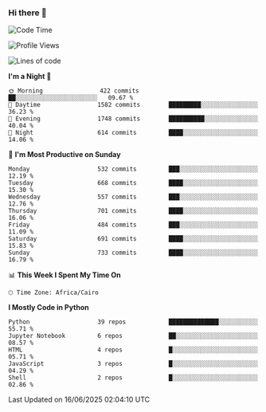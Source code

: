 ### Hi there 👋

<!--
**AMR-KELEG/AMR-KELEG** is a ✨ _special_ ✨ repository because its `README.md` (this file) appears on your GitHub profile.

Here are some ideas to get you started:

- 🔭 I’m currently working on ...
- 🌱 I’m currently learning ...
- 👯 I’m looking to collaborate on ...
- 🤔 I’m looking for help with ...
- 💬 Ask me about ...
- 📫 How to reach me: ...
- 😄 Pronouns: ...
- ⚡ Fun fact: ...
-->

<!--START_SECTION:waka-->
![Code Time](http://img.shields.io/badge/Code%20Time-0%20secs-blue)

![Profile Views](http://img.shields.io/badge/Profile%20Views-1-blue)

![Lines of code](https://img.shields.io/badge/From%20Hello%20World%20I%27ve%20Written-25.7%20million%20lines%20of%20code-blue)

**I'm a Night 🦉** 

```text
🌞 Morning                422 commits         ██░░░░░░░░░░░░░░░░░░░░░░░   09.67 % 
🌆 Daytime                1582 commits        █████████░░░░░░░░░░░░░░░░   36.23 % 
🌃 Evening                1748 commits        ██████████░░░░░░░░░░░░░░░   40.04 % 
🌙 Night                  614 commits         ████░░░░░░░░░░░░░░░░░░░░░   14.06 % 
```
📅 **I'm Most Productive on Sunday** 

```text
Monday                   532 commits         ███░░░░░░░░░░░░░░░░░░░░░░   12.19 % 
Tuesday                  668 commits         ████░░░░░░░░░░░░░░░░░░░░░   15.30 % 
Wednesday                557 commits         ███░░░░░░░░░░░░░░░░░░░░░░   12.76 % 
Thursday                 701 commits         ████░░░░░░░░░░░░░░░░░░░░░   16.06 % 
Friday                   484 commits         ███░░░░░░░░░░░░░░░░░░░░░░   11.09 % 
Saturday                 691 commits         ████░░░░░░░░░░░░░░░░░░░░░   15.83 % 
Sunday                   733 commits         ████░░░░░░░░░░░░░░░░░░░░░   16.79 % 
```


📊 **This Week I Spent My Time On** 

```text
🕑︎ Time Zone: Africa/Cairo
```

**I Mostly Code in Python** 

```text
Python                   39 repos            ██████████████░░░░░░░░░░░   55.71 % 
Jupyter Notebook         6 repos             ██░░░░░░░░░░░░░░░░░░░░░░░   08.57 % 
HTML                     4 repos             █░░░░░░░░░░░░░░░░░░░░░░░░   05.71 % 
JavaScript               3 repos             █░░░░░░░░░░░░░░░░░░░░░░░░   04.29 % 
Shell                    2 repos             █░░░░░░░░░░░░░░░░░░░░░░░░   02.86 % 
```




 Last Updated on 16/06/2025 02:04:10 UTC
<!--END_SECTION:waka-->
